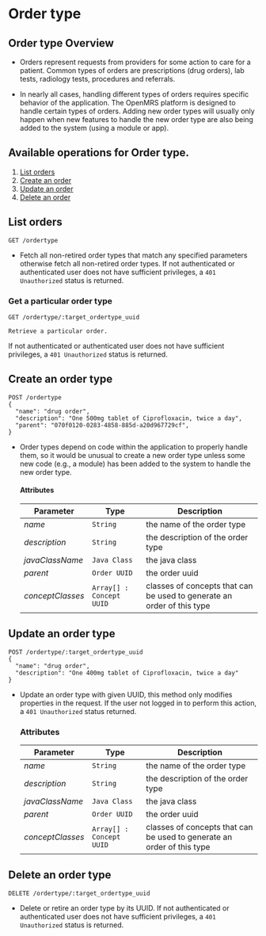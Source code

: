 # Order type

## Order type Overview

* Orders represent requests from providers for some action to care for a patient. 
Common types of orders are prescriptions (drug orders), lab tests, radiology tests, 
procedures and referrals.

* In nearly all cases, handling different types of orders requires specific behavior of the application. The OpenMRS platform is designed to handle certain types of orders. 
Adding new order types will usually only happen when new features to handle the 
new order type are also being added to the system (using a module or app).

## Available operations for Order type.

1. [List orders](#list-orders)
2. [Create an order](#create-an-order)
3. [Update an order](#update-an-order)
4. [Delete an order](#delete-an-order)

## List orders

```console
GET /ordertype
```
* Fetch all non-retired order types that match any specified parameters otherwise fetch all non-retired order types. If not authenticated or authenticated user does not have sufficient privileges, a `401 Unauthorized` status is returned.


### Get a particular order type

```console
GET /ordertype/:target_ordertype_uuid
```
    Retrieve a particular order.
If not authenticated or authenticated user does not have sufficient privileges, a `401 Unauthorized` status is returned.


## Create an order type

```console
POST /ordertype
{
  "name": "drug order",
  "description": "One 500mg tablet of Ciprofloxacin, twice a day",
  "parent": "070f0120-0283-4858-885d-a20d967729cf",
}
```
* Order types depend on code within the application to properly handle them, so it would be unusual to create a new order type unless some new code (e.g., a module) has been added to the system to handle the new order type.

    #### Attributes

    Parameter | Type | Description
    --- | --- | ---
    *name* | `String` | the name of the order type
    *description* | `String` | the description of the order type
    *javaClassName* | `Java Class` | the java class
    *parent* | `Order UUID` | the order uuid
    *conceptClasses* | `Array[] : Concept UUID` | classes of concepts that can be used to generate an order of this type

    
## Update an order type

```console
POST /ordertype/:target_ordertype_uuid
{
  "name": "drug order",
  "description": "One 400mg tablet of Ciprofloxacin, twice a day"
}
```
* Update an order type with given UUID, this method only modifies properties in the request. If the user not logged in to perform this action, a `401 Unauthorized` status returned.

    ### Attributes

    Parameter | Type | Description
    --- | --- | ---
    *name* | `String` | the name of the order type
    *description* | `String` | the description of the order type
    *javaClassName* | `Java Class` | the java class
    *parent* | `Order UUID` | the order uuid
    *conceptClasses* | `Array[] : Concept UUID` | classes of concepts that can be used to generate an order of this type


## Delete an order type

```console
DELETE /ordertype/:target_ordertype_uuid
```
* Delete or retire an order type by its UUID. If not authenticated or authenticated user does not have sufficient privileges, a `401 Unauthorized` status is returned.

